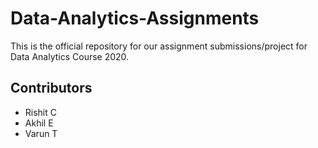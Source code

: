 # Data-Analytics-Assignments
This is the official repository for our assignment submissions/project for Data Analytics Course 2020.

## Contributors
* Rishit C
* Akhil E
* Varun T
